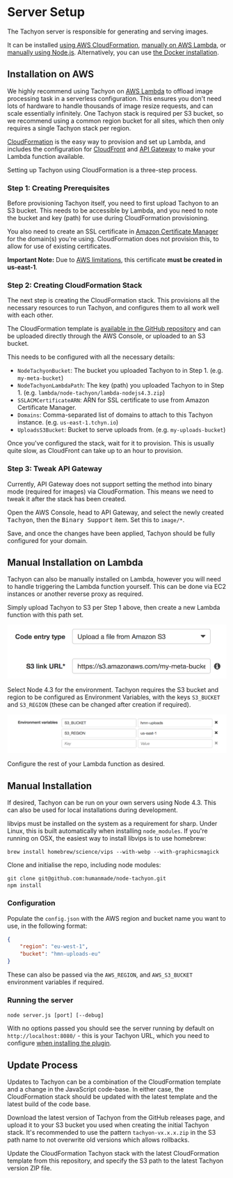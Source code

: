 # Server Setup

The Tachyon server is responsible for generating and serving images.

It can be installed [using AWS CloudFormation](#installation-on-aws), [manually on AWS Lambda](#manual-installation-on-lambda), or [manually using Node.js](#manual-installation). Alternatively, you can use [the Docker installation](docker.md).


## Installation on AWS

We highly recommend using Tachyon on [AWS Lambda](https://aws.amazon.com/lambda/details/) to offload image processing task in a serverless configuration. This ensures you don't need lots of hardware to handle thousands of image resize requests, and can scale essentially infinitely. One Tachyon stack is required per S3 bucket, so we recommend using a common region bucket for all sites, which then only requires a single Tachyon stack per region.

[CloudFormation](https://aws.amazon.com/cloudformation/) is the easy way to provision and set up Lambda, and includes the configuration for [CloudFront](https://aws.amazon.com/cloudfront/) and [API Gateway](https://aws.amazon.com/api-gateway/) to make your Lambda function available.

Setting up Tachyon using CloudFormation is a three-step process.


### Step 1: Creating Prerequisites

Before provisioning Tachyon itself, you need to first upload Tachyon to an S3 bucket. This needs to be accessible by Lambda, and you need to note the bucket and key (path) for use during CloudFormation provisioning.

You also need to create an SSL certificate in [Amazon Certificate Manager](https://aws.amazon.com/certificate-manager/) for the domain(s) you're using. CloudFormation does not provision this, to allow for use of existing certificates.

**Important Note:** Due to [AWS limitations](http://docs.aws.amazon.com/AWSCloudFormation/latest/UserGuide/aws-properties-cloudfront-distributionconfig-viewercertificate.html#cfn-cloudfront-distributionconfig-viewercertificate-acmcertificatearn), this certificate **must be created in us-east-1**.


### Step 2: Creating CloudFormation Stack

The next step is creating the CloudFormation stack. This provisions all the necessary resources to run Tachyon, and configures them to all work well with each other.

The CloudFormation template is [available in the GitHub repository](https://github.com/humanmade/tachyon/blob/master/cloudformation-template.json) and can be uploaded directly through the AWS Console, or uploaded to an S3 bucket.

This needs to be configured with all the necessary details:

* `NodeTachyonBucket`: The bucket you uploaded Tachyon to in Step 1. (e.g. `my-meta-bucket`)
* `NodeTachyonLambdaPath`: The key (path) you uploaded Tachyon to in Step 1. (e.g. `lambda/node-tachyon/lambda-nodejs4.3.zip`)
* `SSLACMCertificateARN`: ARN for SSL certificate to use from Amazon Certificate Manager.
* `Domains`: Comma-separated list of domains to attach to this Tachyon instance. (e.g. `us-east-1.tchyn.io`)
* `UploadsS3Bucket`: Bucket to serve uploads from. (e.g. `my-uploads-bucket`)

Once you've configured the stack, wait for it to provision. This is usually quite slow, as CloudFront can take up to an hour to provision.


### Step 3: Tweak API Gateway

Currently, API Gateway does not support setting the method into binary mode (required for images) via CloudFormation. This means we need to tweak it after the stack has been created.

Open the AWS Console, head to API Gateway, and select the newly created <kbd>Tachyon</kbd>, then the <kbd>Binary Support</kbd> item. Set this to `image/*`.

Save, and once the changes have been applied, Tachyon should be fully configured for your domain.


## Manual Installation on Lambda

Tachyon can also be manually installed on Lambda, however you will need to handle triggering the Lambda function yourself. This can be done via EC2 instances or another reverse proxy as required.

Simply upload Tachyon to S3 per Step 1 above, then create a new Lambda function with this path set.

![](lambda-upload.png)

Select Node 4.3 for the environment. Tachyon requires the S3 bucket and region to be configured as Environment Variables, with the keys `S3_BUCKET` and `S3_REGION` (these can be changed after creation if required).

![](lambda-env.png)

Configure the rest of your Lambda function as desired.


## Manual Installation

If desired, Tachyon can be run on your own servers using Node 4.3. This can also be used for local installations during development.

libvips must be installed on the system as a requirement for sharp. Under Linux, this is built automatically when installing `node_modules`. If you're running on OSX, the easiest way to install libvips is to use homebrew:

```
brew install homebrew/science/vips --with-webp --with-graphicsmagick
```

Clone and initialise the repo, including node modules:

```
git clone git@github.com:humanmade/node-tachyon.git
npm install
```


### Configuration

Populate the `config.json` with the AWS region and bucket name you want to use, in the following format:

```json
{
	"region": "eu-west-1",
	"bucket": "hmn-uploads-eu"
}
```

These can also be passed via the `AWS_REGION`, and `AWS_S3_BUCKET` environment variables if required.


### Running the server

```
node server.js [port] [--debug]
```

With no options passed you should see the server running by default on `http://localhost:8080/` - this is your Tachyon URL, which you need to configure [when installing the plugin](plugin.md).


## Update Process

Updates to Tachyon can be a combination of the CloudFormation template and a change in the JavaScript code-base. In either case, the CloudFormation stack should be updated with the latest template and the latest build of the code base.

Download the latest version of Tachyon from the GitHub releases page, and upload it to your S3 bucket you used when creating the initial Tachyon stack. It's recommended to use the pattern `tachyon-vx.x.x.zip` in the S3 path name to not overwrite old versions which allows rollbacks.

Update the CloudFormation Tachyon stack with the latest CloudFormation template from this repository, and specify the S3 path to the latest Tachyon version ZIP file.
